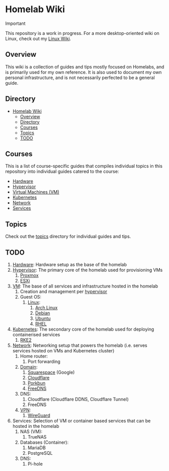 # Homelab Wiki

> [!IMPORTANT]  
> This repository is a work in progress. For a more desktop-oriented wiki on Linux, check out my [Linux Wiki](https://github.com/irfanhakim-as/linux-wiki).

## Overview

This wiki is a collection of guides and tips mostly focused on Homelabs, and is primarily used for my own reference. It is also used to document my own personal infrastructure, and is not necessarily perfected to be a general guide.

## Directory

- [Homelab Wiki](#homelab-wiki)
  - [Overview](#overview)
  - [Directory](#directory)
  - [Courses](#courses)
  - [Topics](#topics)
  - [TODO](#todo)

## Courses

This is a list of course-specific guides that compiles individual topics in this repository into individual guides catered to the course:

- [Hardware](./courses/#)
- [Hypervisor](./courses/#)
- [Virtual Machines (VM)](./courses/#)
- [Kubernetes](./courses/#)
- [Network](./courses/#)
- [Services](./courses/#)

## Topics

Check out the [topics](./topics/) directory for individual guides and tips.

## TODO

1. [Hardware](courses/hardware.md): Hardware setup as the base of the homelab
2. [Hypervisor](courses/hypervisor.md): The primary core of the homelab used for provisioning VMs
   1. [Proxmox](topics/proxmox.md)
   2. [ESXi](topics/esxi.md)
3. [VM](courses/vm.md): The base of all services and infrastructure hosted in the homelab
   1. Creation and management per [hypervisor](courses/hypervisor.md)
   2. Guest OS:
      1. [Linux](topics/linux.md):
         1. [Arch Linux](topics/arch.md)
         2. [Debian](topics/debian.md)
         3. [Ubuntu](topics/ubuntu.md)
         4. [RHEL](topics/rhel.md)
4. [Kubernetes](courses/kubernetes.md): The secondary core of the homelab used for deploying containerised services
   1. [RKE2](topics/rke2.md)
5. [Network](courses/network.md): Networking setup that powers the homelab (i.e. serves services hosted on VMs and Kubernetes cluster)
   1. Home router:
      1. Port forwarding
   2. [Domain](topics/domain.md):
      1. [Squarespace](topics/squarespace.md) (Google)
      2. [Cloudflare](topics/cloudflare.md)
      3. [Porkbun](topics/porkbun.md)
      4. [FreeDNS](topics/freedns.md)
   3. DNS:
      1. Cloudflare (Cloudflare DDNS, Cloudflare Tunnel)
      2. FreeDNS
   4. [VPN](topics/vpn.md):
      1. [WireGuard](topics/wireguard.md)
6. Services: Selection of VM or container based services that can be hosted in the homelab
   1. NAS (VM):
      1. TrueNAS
   2. Databases (Container):
      1. MariaDB
      2. PostgreSQL
   3. DNS:
      1. Pi-hole
